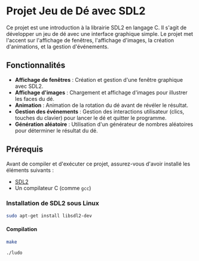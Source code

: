 # Projet Jeu de Dé avec SDL2

Ce projet est une introduction à la librairie SDL2 en langage C. Il s'agit de développer un jeu de dé avec une interface graphique simple. Le projet met l'accent sur l'affichage de fenêtres, l'affichage d'images, la création d'animations, et la gestion d'événements.

## Fonctionnalités

- **Affichage de fenêtres** : Création et gestion d'une fenêtre graphique avec SDL2.
- **Affichage d'images** : Chargement et affichage d'images pour illustrer les faces du dé.
- **Animation** : Animation de la rotation du dé avant de révéler le résultat.
- **Gestion des événements** : Gestion des interactions utilisateur (clics, touches du clavier) pour lancer le dé et quitter le programme.
- **Génération aléatoire** : Utilisation d'un générateur de nombres aléatoires pour déterminer le résultat du dé.

## Prérequis

Avant de compiler et d'exécuter ce projet, assurez-vous d'avoir installé les éléments suivants :

- [SDL2](https://www.libsdl.org/download-2.0.php)
- Un compilateur C (comme `gcc`)

### Installation de SDL2 sous Linux
```bash
sudo apt-get install libsdl2-dev
```
  
#### Compilation

```bash
make
```
```bash
./ludo
```
